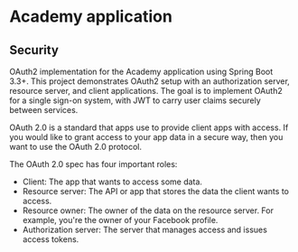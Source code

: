 # Academy application

## Security
OAuth2 implementation for the Academy application using Spring Boot 3.3+.
This project demonstrates OAuth2 setup with an authorization server, resource server, and client applications.
The goal is to implement OAuth2 for a single sign-on system, with JWT to carry user claims securely between services.

OAuth 2.0 is a standard that apps use to provide client apps with access.
If you would like to grant access to your app data in a secure way, then you want to use the OAuth 2.0 protocol.

The OAuth 2.0 spec has four important roles:

- Client: The app that wants to access some data.
- Resource server: The API or app that stores the data the client wants to access.
- Resource owner: The owner of the data on the resource server. For example, you're the owner of your Facebook profile.
- Authorization server: The server that manages access and issues access tokens. 

